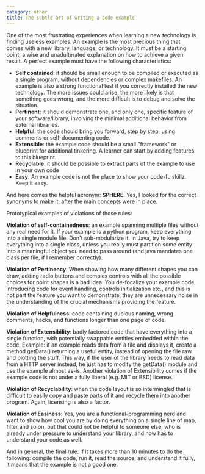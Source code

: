 ```yaml
---
category: other
title: The subtle art of writing a code example
---
```


One of the most frustrating experiences when learning a new technology
is finding useless examples. An example is the most precious thing that
comes with a new library, language, or technology. It must be a starting
point, a wise and unadulterated explanation on how to achieve a given
result. A perfect example must have the following characteristics:

-   **Self contained**: it should be small enough to be compiled or
    executed as a single program, without dependencies or complex
    makefiles. An example is also a strong functional test if you
    correctly installed the new technology. The more issues could arise,
    the more likely is that something goes wrong, and the more difficult
    is to debug and solve the situation.
-   **Pertinent**: it should demonstrate one, and only one, specific
    feature of your software/library, involving the minimal additional
    behavior from external libraries.
-   **Helpful**: the code should bring you forward, step by step, using
    comments or self-documenting code.
-   **Extensible**: the example code should be a small \"framework\" or
    blueprint for additional tinkering. A learner can start by adding
    features to this blueprint.
-   **Recyclable**: it should be possible to extract parts of the
    example to use in your own code
-   **Easy**: An example code is not the place to show your code-fu
    skillz. Keep it easy.

And here comes the helpful acronym: **SPHERE**. Yes, I looked for the
correct synonyms to make it, after the main concepts were in place.

Prototypical examples of violations of those rules:

**Violation of self-containedness**: an example spanning multiple files
without any real need for it. If your example is a python program, keep
everything into a single module file. Don\'t sub-modularize it. In Java,
try to keep everything into a single class, unless you really must
partition some entity into a meaningful object you need to pass around
(and java mandates one class per file, if I remember correctly).

**Violation of Pertinency**: When showing how many different shapes you
can draw, adding radio buttons and complex controls with all the
possible choices for point shapes is a bad idea. You de-focalize your
example code, introducing code for event handling, controls
initialization etc., and this is not part the feature you want to
demonstrate, they are unnecessary noise in the understanding of the
crucial mechanisms providing the feature.

**Violation of Helpfulness**: code containing dubious naming, wrong
comments, hacks, and functions longer than one page of code.

**Violation of Extensibility**: badly factored code that have everything
into a single function, with potentially swappable entities embedded
within the code. Example: if an example reads data from a file and
displays it, create a method getData() returning a useful entity,
instead of opening the file raw and plotting the stuff. This way, if the
user of the library needs to read data from a HTTP server instead, he
just has to modify the getData() module and use the example almost
as-is. Another violation of Extensibility comes if the example code is
not under a fully liberal (e.g. MIT or BSD) license.

**Violation of Recyclability**: when the code layout is so intermingled
that is difficult to easily copy and paste parts of it and recycle them
into another program. Again, licensing is also a factor.

**Violation of Easiness**: Yes, you are a functional-programming nerd
and want to show how cool you are by doing everything on a single line
of map, filter and so on, but that could not be helpful to someone else,
who is already under pressure to understand your library, and now has to
understand your code as well.

And in general, the final rule: if it takes more than 10 minutes to do
the following: compile the code, run it, read the source, and understand
it fully, it means that the example is not a good one.
